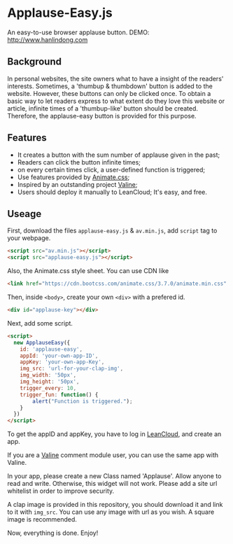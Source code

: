 # Applause-Easy.js
An easy-to-use browser applause button.
DEMO: http://www.hanlindong.com

## Background
In personal websites, the site owners what to have a insight of the readers' interests. Sometimes, a 'thumbup & thumbdown' button is added to the website. However, these buttons can only be clicked once. To obtain a basic way to let readers express to what extent do they love this website or article, infinite times of a 'thumbup-like' button should be created. Therefore, the applause-easy button is provided for this purpose.

## Features
- It creates a button with the sum number of applause given in the past;
- Readers can click the button infinite times;
- on every certain times click, a user-defined function is triggered;
- Use features provided by [Animate.css](https://daneden.github.io/animate.css/);
- Inspired by an outstanding project [Valine](https://valine.js.org/);
- Users should deploy it manually to LeanCloud; It's easy, and free.

## Useage
First, download the files `applause-easy.js` & `av.min.js`, add `script` tag to your webpage.

``` html
<script src="av.min.js"></script>
<script src="applause-easy.js"></script>
```

Also, the Animate.css style sheet. You can use CDN like

``` html
<link href="https://cdn.bootcss.com/animate.css/3.7.0/animate.min.css" rel="stylesheet">
```

Then, inside `<body>`, create your own `<div>` with a prefered id.

``` html
<div id="applause-key"></div>
```

Next, add some script.

``` html
<script>
  new ApplauseEasy({
    id: 'applause-easy',
    appId: 'your-own-app-ID',
    appKey: 'your-own-app-Key',
    img_src: 'url-for-your-clap-img',
    img_width: '50px',
    img_height: '50px',
    trigger_every: 10,
    trigger_fun: function() {
        alert("Function is triggered.");
    }
  })
</script>
```

To get the appID and appKey, you have to log in [LeanCloud](https://leancloud.cn), and create an app.

If you are a [Valine](https://valine.js.org/) comment module user, you can use the same app with Valine.

In your app, please create a new Class named 'Applause'. Allow anyone to read and write. Otherwise, this widget will not work. Please add a site url whitelist in order to improve security.

A clap image is provided in this repository, you should download it and link to it with `img_src`. You can use any image with url as you wish. A square image is recommended.

Now, everything is done. Enjoy!
